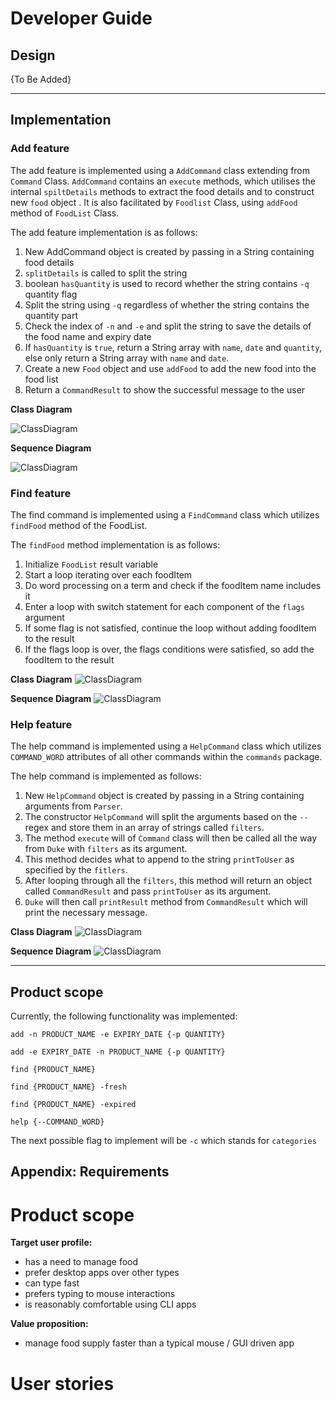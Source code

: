 # Developer Guide

## Design

{To Be Added}

---

## Implementation

### Add feature

The add feature is implemented using a `AddCommand` class extending from `Command` Class. 
`AddCommand` contains an `execute` methods, which utilises the internal `spiltDetails` methods to extract the food details
and to construct new `food` object .
It is also facilitated by `Foodlist` Class, using `addFood` method of `FoodList` Class.

The add feature implementation is as follows:
1. New AddCommand object is created by passing in a String containing food details
2. `splitDetails` is called to split the string
3. boolean `hasQuantity` is used to record whether the string contains `-q` quantity flag
4. Split the string using ` -q ` regardless of whether the string contains the quantity part
5. Check the index of `-n` and `-e` and split the string to save the details of the food name and expiry date
6. If `hasQuantity` is `true`, return a String array with `name`, `date` and `quantity`, else only return
a String array with `name` and `date`.
7. Create a new `Food` object and use `addFood` to add the new food into the food list
8. Return a `CommandResult` to show the successful message to the user


**Class Diagram**

![ClassDiagram](images/AddCommandClassDiagram.png)


**Sequence Diagram**

![ClassDiagram](images/AddCommandSequenceDiagram.png)


### Find feature
The find command is implemented using a `FindCommand` class which
utilizes `findFood` method of the FoodList.

The `findFood` method implementation is as follows:
1. Initialize `FoodList` result variable
2. Start a loop iterating over each foodItem 
3. Do word processing on a term and check if the foodItem name includes it
4. Enter a loop with switch statement for each component of the `flags` argument 
5. If some flag is not satisfied, continue the loop without adding foodItem to the result
6. If the flags loop is over, the flags conditions were satisfied, so add the foodItem to the result

**Class Diagram** 
![ClassDiagram](images/FindCommandClassDiagram.png)


**Sequence Diagram**
![ClassDiagram](images/FindCommandSequenceDiagram.png)


### Help feature
The help command is implemented using a `HelpCommand` class which utilizes `COMMAND_WORD` 
attributes of all other commands within the `commands` package. 

The help command is implemented as follows:
1. New `HelpCommand` object is created by passing in a String containing arguments from `Parser`.
2. The constructor `HelpCommand` will split the arguments based on the `--` regex and store them in an array of
strings called `filters`.
3. The method `execute` will of `Command` class will then be called all the way from `Duke` with `filters` as its argument. 
4. This method decides what to append to the string `printToUser` as specified by the `fitlers`. 
5. After looping through all the `filters`, this method will return an object called `CommandResult` and pass
`printToUser` as its argument.
6. `Duke` will then call `printResult` method from `CommandResult` which will print the necessary message.

**Class Diagram**
![ClassDiagram](images/HelpCommandClassDiagram.png)


**Sequence Diagram**
![ClassDiagram](images/HelpCommandSequenceDiagram.png)

---

## Product scope
Currently, the following functionality was implemented:

`add -n PRODUCT_NAME -e EXPIRY_DATE {-p QUANTITY}`

`add -e EXPIRY_DATE -n PRODUCT_NAME {-p QUANTITY}`

`find {PRODUCT_NAME}`

`find {PRODUCT_NAME} -fresh`

`find {PRODUCT_NAME} -expired`

`help {--COMMAND_WORD}`

The next possible flag to implement will be `-c` which stands for `categories`

## Appendix: Requirements

# Product scope
**Target user profile:**
- has a need to manage food
- prefer desktop apps over other types
- can type fast
- prefers typing to mouse interactions
- is reasonably comfortable using CLI apps

**Value proposition:**
- manage food supply faster than a typical mouse / GUI driven app

# User stories